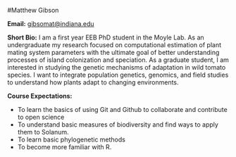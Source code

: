 #Matthew Gibson

**Email:** gibsomat@indiana.edu

**Short Bio:** I am a first year EEB PhD student in the Moyle Lab. As an undergraduate my research focused on computational estimation of plant mating system parameters with the ultimate goal of better understanding processes of island colonization and speciation. As a graduate student, I am interested in studying the genetic mechanisms of adaptation in wild tomato species. I want to integrate population genetics, genomics, and field studies to understand how plants adapt to changing environments. 

**Course Expectations:**   
* To learn the basics of using Git and Github to collaborate and contribute to open science   
* To understand basic measures of biodiversity and find ways to apply them to Solanum.   
* To learn basic phylogenetic methods   
* To become more familiar with R.   
